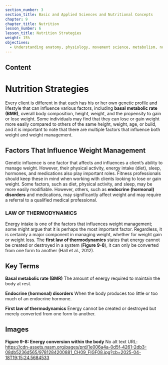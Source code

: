```yaml
---
section_number: 3
section_title: Basic and Applied Sciences and Nutritional Concepts
chapter: 9
chapter_title: Nutrition
lesson_number: 6
lesson_title: Nutrition Strategies
weight: 15%
objectives:
  - Understanding anatomy, physiology, movement science, metabolism, nutrition, and supplementation.
---
```


## Content
# Nutrition Strategies

Every client is different in that each has his or her own genetic profile and lifestyle that can influence various factors, including **basal metabolic rate (BMR)**, overall body composition, height, weight, and the propensity to gain or lose weight. Some individuals may find that they can lose or gain weight more easily compared to others of the same height, weight, age, or build, and it is important to note that there are multiple factors that influence both weight and weight management.

## Factors That Influence Weight Management

Genetic influence is one factor that affects and influences a client’s ability to manage weight. However, their physical activity, energy intake (diet), sleep, hormones, and medications also play important roles. Fitness professionals should keep these in mind when working with clients looking to lose or gain weight. Some factors, such as diet, physical activity, and sleep, may be more easily modifiable. However, others, such as **endocrine (hormonal) disorders** and medications, may significantly affect weight and may require a referral to a qualified medical professional.

### LAW OF THERMODYNAMICS

Energy intake is one of the factors that influences weight management; some might argue that it is perhaps the most important factor. Regardless, it is certainly a major component in managing weight, whether for weight gain or weight loss. The **first law of thermodynamics** states that energy cannot be created or destroyed in a system (**Figure 9-8**), it can only be converted from one form to another (Hall et al., 2012).

## Key Terms

**Basal metabolic rate (BMR)**
The amount of energy required to maintain the body at rest.

**Endocrine (hormonal) disorders**
When the body produces too little or too much of an endocrine hormone.

**First law of thermodynamics**
Energy cannot be created or destroyed but merely converted from one form to another.

## Images

**Figure 9-8: Energy conversion within the body**
No alt text
URL: https://cdn-assets.nasm.org/pages/prd/1e006a4a-0d5f-4261-2db3-08db5236d565/9781284200881_CH09_FIGF08.jpg?cb=2025-04-18T19:15:24.5684533